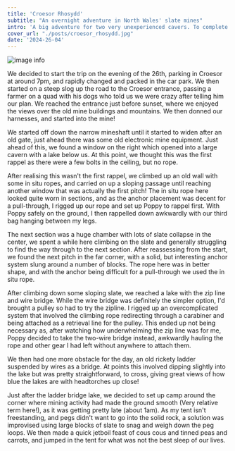 ```yaml
---
title: 'Croesor Rhosydd'
subtitle: "An overnight adventure in North Wales' slate mines"
intro: 'A big adventure for two very unexperienced cavers. To complete the Croesor - Rhosydd through trip desribed as "Underground snakes and ladders on steroids", spending the night sleeping somewhere underground.'
cover_url: "./posts/croesor_rhosydd.jpg"
date: '2024-26-04'
---
```


![image info](../posts/outside_start.jpg)

We decided to start the trip on the evening of the 26th, parking in Croesor at around 7pm, and rapidly changed and packed in the car park. We then started on a steep slog up the road to the Croesor entrance, passing a farmer on a quad with his dogs who told us we were crazy after telling him our plan. We reached the entrance just before sunset, where we enjoyed the views over the old mine buildings and mountains. We then donned our harnesses, and started into the mine!

We started off down the narrow mineshaft until it started to widen after an old gate, just ahead there was some old electronic mine equipment. Just ahead of this, we found a window on the right which opened into a large cavern with a lake below us. At this point, we thought this was the first rappel as there were a few bolts in the ceiling, but no rope.  

After realising this wasn't the first rappel, we climbed up an old wall with some in situ ropes, and carried on up a sloping passage until reaching another window that was actually the first pitch! The in situ rope here looked quite worn in sections, and as the anchor placement was decent for a pull-through, I rigged up our rope and set up Poppy to rappel first. With Poppy safely on the ground, I then rappelled down awkwardly with our third bag hanging between my legs.

The next section was a huge chamber with lots of slate collapse in the center, we spent a while here climbing on the slate and generally struggling to find the way through to the next section. After reassessing from the start, we found the next pitch in the far corner, with a solid, but interesting anchor system slung around a number of blocks. The rope here was in better shape, and with the anchor being difficult for a pull-through we used the in situ rope.

After climbing down some sloping slate, we reached a lake with the zip line and wire bridge. While the wire bridge was definitely the simpler option, I'd brought a pulley so had to try the zipline. I rigged up an overcomplicated system that involved the climbing rope redirecting through a carabiner and being attached as a retrieval line for the pulley. This ended up not being necessary as, after watching how underwhelming the zip line was for me, Poppy decided to take the two-wire bridge instead, awkwardly hauling the rope and other gear I had left without anywhere to attach them.

We then had one more obstacle for the day, an old rickety ladder suspended by wires as a bridge. At points this involved dipping slightly into the lake but was pretty straightforward, to cross, giving great views of how blue the lakes are with headtorches up close! 

Just after the ladder bridge lake, we decided to set up camp around the corner where mining activity had made the ground smooth (Very relative term here!), as it was getting pretty late (about 1am). As my tent isn't freestanding, and pegs didn't want to go into the solid rock, a solution was improvised using large blocks of slate to snag and weigh down the peg loops. We then made a quick jetboil feast of cous cous and tinned peas and carrots, and jumped in the tent for what was not the best sleep of our lives.
